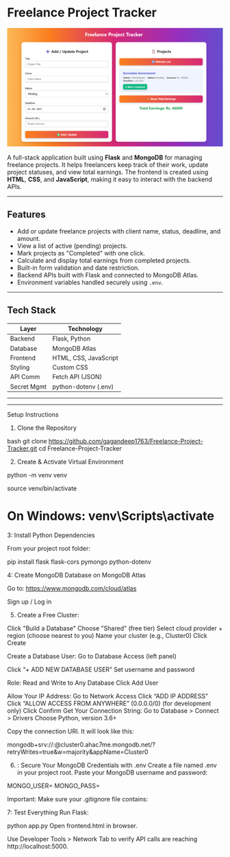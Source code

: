 # Freelance Project Tracker

![App Screenshot](https://raw.githubusercontent.com/gagandeep1763/Freelance-Project-Tracker/main/image.png)

A full-stack application built using **Flask** and **MongoDB** for managing freelance projects. 
It helps freelancers keep track of their work, update project statuses, and view total earnings.
The frontend is created using **HTML**, **CSS**, and **JavaScript**, making it easy to interact with the backend APIs.

---

## Features

- Add or update freelance projects with client name, status, deadline, and amount.
- View a list of active (pending) projects.
- Mark projects as "Completed" with one click.
- Calculate and display total earnings from completed projects.
- Built-in form validation and date restriction.
- Backend APIs built with Flask and connected to MongoDB Atlas.
- Environment variables handled securely using `.env`.

---

## Tech Stack

| Layer         | Technology               |
|--------------|---------------------------|
| Backend       | Flask, Python             |
| Database      | MongoDB Atlas             |
| Frontend      | HTML, CSS, JavaScript     |
| Styling       | Custom CSS                |
| API Comm      | Fetch API (JSON)          |
| Secret Mgmt   | python-dotenv (.env)      |

---

---

Setup Instructions
1. Clone the Repository

bash
git clone https://github.com/gagandeep1763/Freelance-Project-Tracker.git
cd Freelance-Project-Tracker

2. Create & Activate Virtual Environment

python -m venv venv

source venv/bin/activate   

# On Windows: venv\Scripts\activate

3: Install Python Dependencies

From your project root folder:

pip install flask flask-cors pymongo python-dotenv

4: Create MongoDB Database on MongoDB Atlas

Go to: https://www.mongodb.com/cloud/atlas

Sign up / Log in

5. Create a Free Cluster:

Click "Build a Database"
Choose "Shared" (free tier)
Select cloud provider + region (choose nearest to you)
Name your cluster (e.g., Cluster0)
Click Create

Create a Database User:
Go to Database Access (left panel)

Click “+ ADD NEW DATABASE USER”
Set username and password 

Role: Read and Write to Any Database
Click Add User

Allow Your IP Address:
Go to Network Access
Click “ADD IP ADDRESS”
Click “ALLOW ACCESS FROM ANYWHERE” (0.0.0.0/0) (for development only)
Click Confirm
Get Your Connection String:
Go to Database > Connect > Drivers
Choose Python, version 3.6+

Copy the connection URI. It will look like this:

mongodb+srv://<username>:<password>@cluster0.ahac7me.mongodb.net/?retryWrites=true&w=majority&appName=Cluster0

6. : Secure Your MongoDB Credentials with .env
Create a file named .env in your project root.
Paste your MongoDB username and password:

MONGO_USER=
MONGO_PASS=

Important: Make sure your .gitignore file contains:

7: Test Everything
Run Flask:

python app.py
Open frontend.html in browser.

Use Developer Tools > Network Tab to verify API calls are reaching http://localhost:5000.



